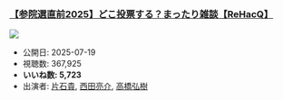 ### [【参院選直前2025】どこ投票する？まったり雑談【ReHacQ】](https://www.youtube.com/watch?v=Y6jB-mzYHTM)
[![](https://img.youtube.com/vi/Y6jB-mzYHTM/sddefault.jpg)](https://www.youtube.com/watch?v=Y6jB-mzYHTM)
-   公開日: 2025-07-19
-   視聴数: 367,925
-   **いいね数: 5,723**
-   出演者: [片石貴](/rehacq_fan/people/片石貴 "wikilink"), [西田亮介](/rehacq_fan/people/西田亮介 "wikilink"), [高橋弘樹](/rehacq_fan/people/高橋弘樹 "wikilink")
